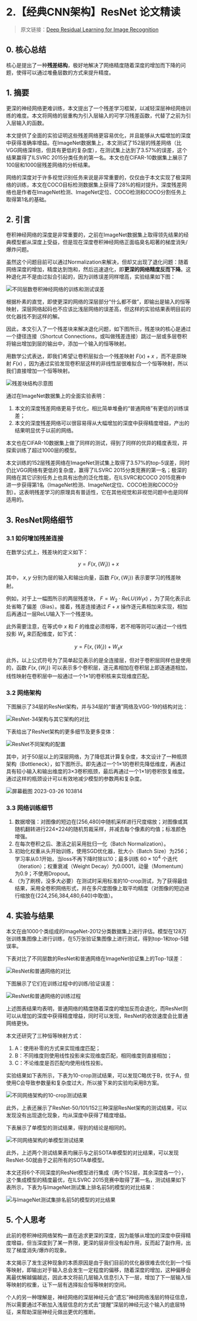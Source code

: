 # 2.【经典CNN架构】ResNet 论文精读

> 原文链接：[Deep Residual Learning for Image Recognition](https://www.cv-foundation.org/openaccess/content_cvpr_2016/papers/He_Deep_Residual_Learning_CVPR_2016_paper.pdf)

## 0. 核心总结

核心是提出了一种**残差结构**，极好地解决了网络精度随着深度的增加而下降的问题，使得可以通过堆叠层数的方式来提升精度。

## 1. 摘要

更深的神经网络更难训练，本文提出了一个残差学习框架，以减轻深层神经网络训练的难度。本文将网络的层重构为引入层输入的可学习残差函数，代替了之前为引入层输入的函数。

本文提供了全面的实验证明这些残差网络更容易优化，并且能够从大幅增加的深度中获得准确率增益。在ImageNet数据集上，本文测试了152层的残差网络（比VGG网络深8倍，但具有更低的复杂度），在测试集上达到了3.57%的误差，这个结果赢得了ILSVRC 2015分类任务的第一名。本文也在CIFAR-10数据集上展示了100层和1000层残差网络的分析结果。

网络的深度对于许多视觉识别任务来说是非常重要的，仅仅由于本文实现了极深网络的训练，本文在COCO目标检测数据集上获得了28%的相对提升。深度残差网络也是作者在ImageNet检测、ImageNet定位、COCO检测和COCO分割任务上取得第1名的基础。

## 2. 引言

卷积神经网络的深度是非常重要的，之前在ImageNet数据集上取得领先结果的经典模型都从深度上受益，但是现在深度卷积神经网络正面临臭名昭著的梯度消失/爆炸问题。

虽然这个问题目前可以通过Normalization来解决，但却又出现了退化问题：随着网络深度的增加，精度达到饱和，然后迅速退化，即**更深的网络精度反而下降**。这种退化并不是由过拟合引起的，因为训练误差同样增高，实验结果如下图：

![不同层数卷积神经网络的训练和测试误差](https://i.imgur.com/pnZMQpr.png)

根据朴素的直觉，即使更深的网络的深层部分“什么都不做”，即输出是输入的恒等映射，深层网络起码也不应该比浅层网络的误差高，但这样的实验结果表明目前的优化器找不到这样的解。

因此，本文引入了一个残差块来解决退化问题，如下图所示，残差块的核心是通过一个捷径连接（Shortcut Connections，或叫做残差连接）跳过一层或多层卷积将输出增加到层的输出中，添加一个输入的恒等映射。

用数学公式表达，即我们希望让卷积层拟合一个残差映射 $F(x)+x$ ，而不是原映射 $F(x)$ ，因为通过实验发现卷积层这样的非线性层很难拟合一个恒等映射，所以我们直接增加一个恒等映射。

![残差块结构示意图](https://i.imgur.com/VFWqkqe.png)

通过在ImageNet数据集上的全面实验表明：

1. 本文的深度残差网络更易于优化，相比简单堆叠的“普通网络”有更低的训练误差；
2. 本文的深度残差网络可以很容易得从大幅增加的深度中获得精度增益，产出的结果明显优于以前的网络。

本文也在CIFAR-10数据集上做了同样的测试，得到了同样的优异的精度表现，并探索训练了超过1000层的模型。

本文训练的152层残差网络在ImageNet测试集上取得了3.57%的top-5误差，同时仍比VGG网络有更低的复杂度，赢得了ILSVRC 2015分类竞赛的第一名；极深的网络在其它识别任务上也具有出色的泛化性能，在ILSVRC和COCO 2015竞赛中进一步获得第1名（ImageNet检测、ImageNet定位、COCO检测和COCO分割）。这表明残差学习的原理具有普适性，它在其他视觉和非视觉问题中也是同样适用的。

## 3. ResNet网络细节

### 3.1 如何增加残差连接

在数学公式上，残差块的定义如下：

$$y = F(x,\{W_i\}) + x$$

其中， $x,y$ 分别为层的输入和输出向量，函数 $F(x,\{W_i\})$ 表示要学习的残差映射。

例如，对于上一幅图所示的两层残差块， $F = W_2 \cdot ReLU(W_1x)$ ，为了简化表示此处省略了偏差（Bias）。接着，残差连接通过 $F + x$ 操作逐元素相加来实现，相加后再通过一层ReLU输入下一个残差块。

此外需要注意，在等式中 $x$ 和 $F$ 的维度必须相等，若不相等则可以通过一个线性投影 $W_s$ 来匹配维度，如下式：

$$y = F(x,\{W_i\}) + W_s x$$

此外，以上公式符号为了简单起见表示的是全连接层，但对于卷积层同样也是使用的，函数 $F(x,\{W_i\})$ 可以表示多个卷积层，逐元素相加在卷积层上即逐通道相加，线性映射在卷积层中一般通过一个1×1的卷积核来实现维度匹配。

### 3.2 网络架构

下图展示了34层的ResNet架构，并与34层的“普通”网络及VGG-19的结构对比：

![ResNet-34架构与其它架构的对比](https://i.imgur.com/hhl8lxx.png)

下表给出了ResNet架构的更多细节及更多变体：

![ResNet不同架构的配置](https://i.imgur.com/Oz8YCZD.png)

其中，对于50层以上的深层网络，为了降低其计算复杂度，本文设计了一种瓶颈架构（Bottleneck），如下图所示。即先通过一个1×1的卷积先降低维度，再通过具有较小输入和输出维度的3×3卷积瓶颈，最后再通过一个1×1的卷积恢复维度。通过这样的瓶颈设计可以有效地减少模型的参数两和复杂度。

![屏幕截图 2023-03-26 103814](https://i.imgur.com/iOc24tZ.png)

### 3.3 网络训练细节

1. 数据增强：对图像的短边在[256,480]中随机采样进行尺度缩放；对图像或其随机翻转进行224×224的随机剪裁采样，并减去每个像素的均值；标准颜色增强。
2. 在每次卷积之后、激活之前采用批归一化（Batch Normalization）。
3. 初始化权重从头开始训练，使用SGD优化器，批大小（Batch Size）为256；学习率从0.1开始，当loss不再下降时除以10；最多训练 $60 \times 10^4$ 个迭代（iteration）；权重衰减（Weight Decay）为0.0001，动量（Momentum）为0.9；不使用Dropout。
4. （为了刷榜，没多大必要）在测试时采用标准的10-crop测试，为了获得最佳结果，采用全卷积网络形式，并在多尺度图像上取平均精度（对图像的短边进行缩放在{224,256,384,480,640}中取值）。

## 4. 实验与结果

本文在由1000个类组成的ImageNet-2012分类数据集上进行评估。模型在128万张训练集图像上进行训练，在5万张验证集图像上进行测试，得到top-1和top-5错误率。

下表对比了不同层数的ResNet和普通网络在ImageNet验证集上的Top-1误差：

![ResNet和普通网络的对比](https://i.imgur.com/LQorajE.png)

下图展示了它们在训练过程中的训练/验证误差：

![ResNet和普通网络的训练过程](https://i.imgur.com/OKkMSIU.png)

上述图表结果均表明，普通网络的精度随着深度的增加反而会退化，而ResNet则可以从增加的深度中获得精度增益，同时可以发现，ResNet的收敛速度会比普通网络更快。

本文还研究了三种恒等映射方式：

1. A：使用补零的方式来实现维度匹配；
2. B：不同维度则使用线性投影来实现维度匹配，相同维度则直接相加；
3. C：不论维度是否匹配均使用线性投影。

实验结果如下表所示，下表为10-crop测试结果，可以发现C略优于B，优于A，但使用C会导致参数量和复杂度过大，所以接下来的实验均采用B方案。

![不同网络架构的10-crop测试结果](https://i.imgur.com/lfMBvg5.png)

此外，上表还展示了ResNet-50/101/152三种深层ResNet架构的测试结果，可以发现没有出现退化现象，均从深度中获得了精度增益。

下表展示了单模型的测试结果，得到的结论是相同的。

![不同网络架构的单模型测试结果](https://i.imgur.com/HBlhfBt.png)

此外，上述两个测试结果表均展示与之前SOTA单模型的对比结果，可以发现ResNet-50就由于之前所有的SOTA单模型。

本文还将6个不同深度的ResNet模型进行集成（两个152层，其余深度各一个），这个集成模型的精度最优，在ILSVRC 2015竞赛中取得了第一名，测试结果如下表所示，下表为与ImageNet测试集上排名前5的模型的对比结果：

![与ImageNet测试集排名前5的模型的对比结果](https://i.imgur.com/RDubP6g.png)

## 5. 个人思考

此前的卷积神经网络架构一直在追求更深的深度，因为能够从增加的深度中获得精度增益，但当深度到了某一界限，更深的层非但没有起作用，反而起了副作用，出现了梯度消失/爆炸的现象。

本文揭示了发生这种现象的本质原因是由于我们目前的优化器很难去优化到一个恒等映射，即输出对于输入总会发生一定程度的偏移，随着深度的增加，这种偏移会离最优解越偏越远，因此本文将前几层输入信息引入下一层，增加了下一层输入恒等映射的权重，让下一层有选择拟合恒等映射的空间。

个人的另一种理解是，神经网络的深层神经元会“遗忘”神经网络浅层的特征信息，所以需要通过不断加入浅层信息的方式去“提醒”深层的神经元这个输入的底层特征，来帮助深层神经元做出更优的推断。

